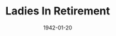 ---
title: Ladies In Retirement
date: 1942-01-20
closing_date: 1942-01-23
layout: productions
playbill:
Theatre: Theatre Jacksonville
Venue: Little Theatre
cast:
- Albert Feather: E.S. Beauchamp-Nobbs
- Emily Creed: Eleonor Edwards
- Ellen Creed: Irma Stockwell
- Louisa Creed: Mary Meischner
- Sister Theresa: Nina Bratton
- Leonora Fiske: Rose Marie Schosser
- Lucy Gilham: Ruby Hixon
crew:
- Stage Manager: Alfred Seitner
- Lighting Design: Alfred Seitner
- Stage Crew:
  - Ann Johnson
  - Bishop McCauley
  - Bob Sabin
  - Elmo Lehman
  - Gretchen Frizzell
  - Mary Garcia
  - Philip Devlin, Jr.
- Sound Effects:
  - Ann Johnson
  - Charles Blum, Jr.
  - William Schosser
- Property Assistant:
  - Anne Terry
  - Dick Lane
  - Rose Marie Schosser
- Assistant Stage Manager:
  - Bob Carter
  - Bob Sabin
- Interior Decoration: Dick Lane
- Make-up:
  - Elmo Lehman
  - Rosemary Dowling
- Director: Leighton M. Ballew
- Make-up Assistant:
  - Marion Bowman
  - Martha McAndrews
  - Mary Kethley
  - Mrs. Fred Cobb
- Publicity: Mary Joseph
- Costumes: Mrs. A.M. Lupfer
- Props: Mrs. L.D. Behner
orchestra:
---